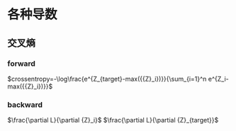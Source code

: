 # 各种导数

## 交叉熵

### forward 

$crossentropy=-\log\frac{e^{Z_{target}-max({{Z}_i})}}{\sum_{i=1}^n e^{Z_i-max({{Z}_i})}}$

### backward

$\frac{\partial L}{\partial {Z}_i}$
$\frac{\partial L}{\partial {Z}_{target}}$